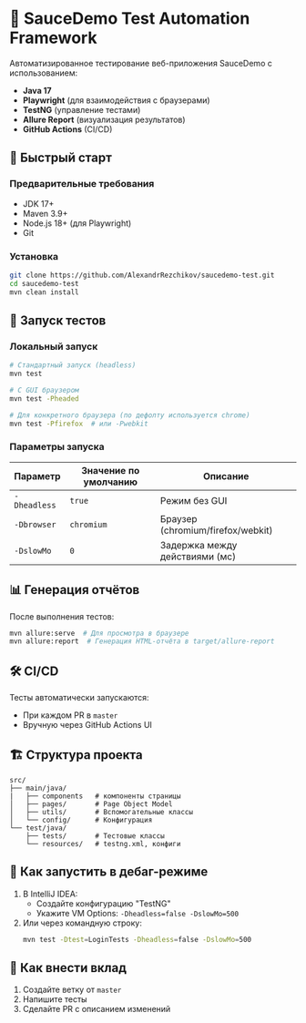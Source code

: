 # 🚀 SauceDemo Test Automation Framework

Автоматизированное тестирование веб-приложения SauceDemo с использованием:
- **Java 17**
- **Playwright** (для взаимодействия с браузерами)
- **TestNG** (управление тестами)
- **Allure Report** (визуализация результатов)
- **GitHub Actions** (CI/CD)

## 📌 Быстрый старт

### Предварительные требования
- JDK 17+
- Maven 3.9+
- Node.js 18+ (для Playwright)
- Git

### Установка
```bash
git clone https://github.com/AlexandrRezchikov/saucedemo-test.git
cd saucedemo-test
mvn clean install
```

## 🧪 Запуск тестов

### Локальный запуск
```bash
# Стандартный запуск (headless)
mvn test

# С GUI браузером
mvn test -Pheaded

# Для конкретного браузера (по дефолту используется chrome)
mvn test -Pfirefox  # или -Pwebkit
```

### Параметры запуска
| Параметр         | Значение по умолчанию | Описание                            |
|------------------|-----------------------|-------------------------------------|
| `-Dheadless`     | `true`                | Режим без GUI                       |
| `-Dbrowser`      | `chromium`            | Браузер (chromium/firefox/webkit)   |
| `-DslowMo`       | `0`                   | Задержка между действиями (мс)      |

## 📊 Генерация отчётов
После выполнения тестов:
```bash
mvn allure:serve  # Для просмотра в браузере
mvn allure:report  # Генерация HTML-отчёта в target/allure-report
```

## 🛠️ CI/CD
Тесты автоматически запускаются:
- При каждом PR в `master`
- Вручную через GitHub Actions UI

## 🏗️ Структура проекта
```
src/
├── main/java/
|   ├── components   # компоненты страницы
│   ├── pages/       # Page Object Model
│   ├── utils/       # Вспомогательные классы
│   └── config/      # Конфигурация
└── test/java/
    ├── tests/       # Тестовые классы
    └── resources/   # testng.xml, конфиги
```

## 🐛 Как запустить в дебаг-режиме
1. В IntelliJ IDEA:
    - Создайте конфигурацию "TestNG"
    - Укажите VM Options: `-Dheadless=false -DslowMo=500`
2. Или через командную строку:
   ```bash
   mvn test -Dtest=LoginTests -Dheadless=false -DslowMo=500
   ```

## 🤝 Как внести вклад
1. Создайте ветку от `master`
2. Напишите тесты
3. Сделайте PR с описанием изменений
